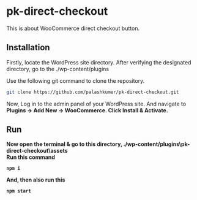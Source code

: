 # pk-direct-checkout
This is about WooCommerce direct checkout button.
## Installation
Firstly, locate the WordPress site directory. After verifying the designated directory, go to the ./wp-content/plugins

Use the following git command to clone the repository. <br>
```bash
git clone https://github.com/palashkumer/pk-direct-checkout.git
```
Now, Log in to the admin panel of your WordPress site. And navigate to <b>Plugins → Add New → WooCommerce. Click Install & Activate.<b>
## Run
Now open the terminal & go to this directory, ./wp-content/plugins\pk-direct-checkout\assets <br>
Run this command
```
npm i
```
And, then also run this
```
npm start
```
